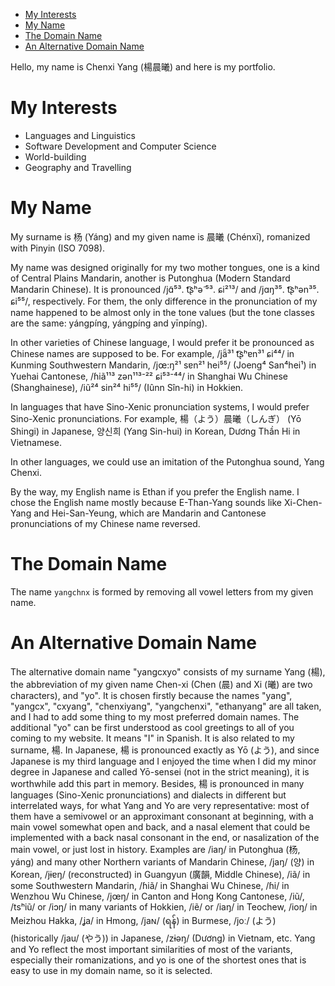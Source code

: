 - [My Interests](#my-interests)
- [My Name](#my-name)
- [The Domain Name](#the-domain-name)
- [An Alternative Domain Name](#an-alternative-domain-name)


Hello, my name is Chenxi Yang (楊晨曦) and here is my portfolio.

# My Interests

- Languages and Linguistics
- Software Development and Computer Science
- World-building
- Geography and Travelling

# My Name

My surname is 杨 (Yáng) and my given name is 晨曦 (Chénxī), romanized with Pinyin (ISO 7098).

My name was designed originally for my two mother tongues, one is a kind of Central Plains Mandarin, another is 
Putonghua (Modern Standard Mandarin Chinese). It is pronounced /jɑ̃⁵³. t͡ʂʰә̃ ⁵³. ɕi²¹³/ and /jɑŋ³⁵. t͡ʂʰən³⁵. ɕi⁵⁵/, respectively. For them, the only difference in the pronunciation of my name happened to
be almost only in the tone values (but the tone classes are the same: yángpíng, yángpíng and yīnpíng).

In other varieties of Chinese language, I would prefer it be pronounced as Chinese names are supposed to be. For example, /jä̃³¹ t͡ʂʰɐn³¹ ɕi⁴⁴/ in Kunming Southwestern Mandarin, /jœ:ŋ²¹ sɐn²¹ hei⁵⁵/ (Joeng⁴ San⁴hei¹) in Yuehai Cantonese, /ɦiã¹¹³ zən¹¹³⁻²² ɕi⁵³⁻⁴⁴/ in Shanghai Wu Chinese (Shanghainese), /iũ²⁴ sin²⁴ hi⁵⁵/ (Iûnn Sîn-hi) in Hokkien.

In languages that have Sino-Xenic pronunciation systems, I would prefer Sino-Xenic pronunciations. For example, 楊（よう）晨曦（しんぎ） (Yō Shingi) in Japanese, 양신희 (Yang Sin-hui) in Korean, Dương Thần Hi in Vietnamese.

In other languages, we could use an imitation of the Putonghua sound, Yang Chenxi.

By the way, my English name is Ethan if you prefer the English name. 
I chose the English name mostly because E-Than-Yang sounds like Xi-Chen-Yang and Hei-San-Yeung,
which are Mandarin and Cantonese pronunciations of my Chinese name reversed.

# The Domain Name

The name `yangchnx` is formed by removing all vowel letters from my given name.

# An Alternative Domain Name

The alternative domain name "yangcxyo" consists of my surname Yang (楊), the abbreviation of my given name Chen-xi 
(Chen (晨) and Xi (曦) are two characters), and "yo".
It is chosen firstly because the names "yang", "yangcx", "cxyang", 
"chenxiyang", "yangchenxi", "ethanyang" are all taken, and I had to add some thing to my most preferred 
domain names.
The additional "yo" can be first understood as cool greetings to all of you coming to my website.
It means "I" in Spanish.
It is also related to my surname, 楊. In Japanese, 楊 is pronounced exactly as Yō (よう), and since Japanese 
is my third language and I enjoyed the time when I did my minor degree in Japanese and called Yō-sensei 
(not in the strict meaning), it is worthwhile add this part in memory. Besides, 楊 is pronounced in many 
languages (Sino-Xenic pronunciations) and dialects in different but interrelated ways, for what Yang and Yo are very representative:
most of them have a semivowel or an approximant consonant at beginning, with a main vowel somewhat open and back, 
and a nasal element that could be implemented with a back nasal consonant in the end, or nasalization
of the main vowel, or just lost in history. Examples are /iaŋ/ in Putonghua (杨, yáng) and many other Northern variants of 
Mandarin Chinese, /jaŋ/ (양) in Korean,
/jɨɐŋ/ (reconstructed) in Guangyun (廣韻, Middle Chinese), /iã/ in some Southwestern Mandarin, /ɦiã/ in Shanghai Wu Chinese,
/ɦi/ in Wenzhou Wu Chinese, /jœŋ/ in Canton and Hong Kong Cantonese, /iũ/, /tsʰiũ/ or /iɔŋ/ in many variants of Hokkien,
/iẽ/ or /iaŋ/ in Teochew, /ioŋ/ in Meizhou Hakka, /ʝa/ in Hmong, /jaɴ/ (ရန်) in Burmese,
/joː/ (よう) (historically /jau/ (やう)) in Japanese, /zɨəŋ/ (Dương) in Vietnam, etc. Yang and Yo reflect 
the most important similarities of most of the variants, especially their romanizations, and yo is one of the 
shortest ones that is easy to use in my domain name, so it is selected. 